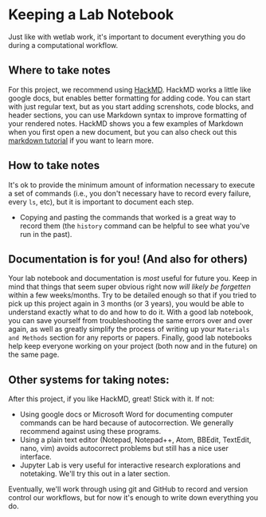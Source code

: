 # Keeping a Lab Notebook

Just like with wetlab work, it's important to document everything you do during a computational workflow. 

## Where to take notes

For this project, we recommend using [HackMD](https://hackmd.io/?nav=overview).
HackMD works a little like google docs, but enables better formatting for adding code.
You can start with just regular text, but as you start adding screnshots, code blocks, and header sections, you can use Markdown syntax to improve formatting of your rendered notes.
HackMD shows you a few examples of Markdown when you first open a new document, but you can also check out this [markdown tutorial](https://www.markdowntutorial.com/) if you want to learn more.

## How to take notes

It's ok to provide the minimum amount of information necessary to execute a set of commands (i.e., you don't necessary have to record every failure, every `ls`, etc), but it is important to document each step.
+ Copying and pasting the commands that worked is a great way to record them (the `history` command can be helpful to see what you've run in the past).


## Documentation is for you! (And also for others)

Your lab notebook and documentation is *most* useful for future you.
Keep in mind that things that seem super obvious right now *will likely be forgetten* within a few weeks/months.
Try to be detailed enough so that if you tried to pick up this project again in 3 months (or 3 years), you would be able to understand exactly what to do and how to do it.
With a good lab notebook, you can save yourself from troubleshooting the same errors over and over again, as well as greatly simplify the process of writing up your `Materials and Methods` section for any reports or papers.
Finally, good lab notebooks help keep everyone working on your project (both now and in the future) on the same page.

## Other systems for taking notes:

After this project, if you like HackMD, great! Stick with it. If not:

  + Using google docs or Microsoft Word for documenting computer commands can be hard because of autocorrection. We generally recommend against using these programs.
  + Using a plain text editor (Notepad, Notepad++, Atom, BBEdit, TextEdit, nano, vim) avoids autocorrect problems but still has a nice user interface.
  + Jupyter Lab is very useful for interactive research explorations and notetaking. We'll try this out in a later section.


Eventually, we'll work through using git and GitHub to record and version control our workflows, but for now it's enough to write down everything you do.
